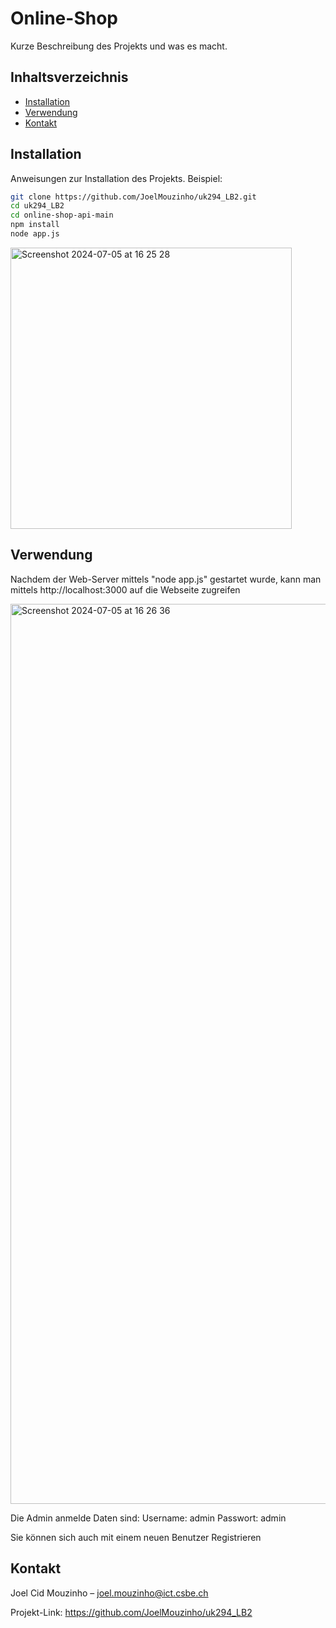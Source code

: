 # Online-Shop

Kurze Beschreibung des Projekts und was es macht.

## Inhaltsverzeichnis

- [Installation](#installation)
- [Verwendung](#verwendung)
- [Kontakt](#kontakt)

## Installation

Anweisungen zur Installation des Projekts. Beispiel:

```bash
git clone https://github.com/JoelMouzinho/uk294_LB2.git
cd uk294_LB2
cd online-shop-api-main
npm install
node app.js
```
<img width="450" alt="Screenshot 2024-07-05 at 16 25 28" src="https://github.com/JoelMouzinho/uk294_LB2/assets/172015388/b48644c6-1062-453c-86b7-e2c1966771e2">

## Verwendung

Nachdem der Web-Server mittels "node app.js" gestartet wurde, kann man mittels http://localhost:3000 auf die Webseite zugreifen

<img width="1440" alt="Screenshot 2024-07-05 at 16 26 36" src="https://github.com/JoelMouzinho/uk294_LB2/assets/172015388/05038198-ab92-4784-be94-41f2108fd6b2">

Die Admin anmelde Daten sind:
Username: admin
Passwort: admin

Sie können sich auch mit einem neuen Benutzer Registrieren

## Kontakt

Joel Cid Mouzinho – joel.mouzinho@ict.csbe.ch

Projekt-Link: https://github.com/JoelMouzinho/uk294_LB2
